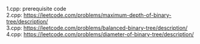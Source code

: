 1.cpp: prerequisite code<br/>
2.cpp: https://leetcode.com/problems/maximum-depth-of-binary-tree/description/<br/>
3.cpp: https://leetcode.com/problems/balanced-binary-tree/description/<br/>
4.cpp: https://leetcode.com/problems/diameter-of-binary-tree/description/
